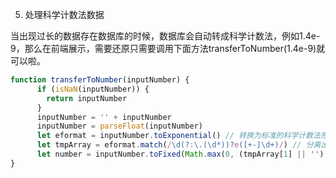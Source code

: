 5. 处理科学计数法数据

当出现过长的数据存在数据库的时候，数据库会自动转成科学计数法，例如1.4e-9，那么在前端展示，需要还原只需要调用下面方法transferToNumber(1.4e-9)就可以啦。

```js
function transferToNumber(inputNumber) {
      if (isNaN(inputNumber)) {
        return inputNumber
      }
      inputNumber = '' + inputNumber
      inputNumber = parseFloat(inputNumber)
      let eformat = inputNumber.toExponential() // 转换为标准的科学计数法形式（字符串）
      let tmpArray = eformat.match(/\d(?:\.(\d*))?e([+-]\d+)/) // 分离出小数值和指数值
      let number = inputNumber.toFixed(Math.max(0, (tmpArray[1] || '').length - tmpArray[2]))      		  return number 
}

```

